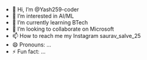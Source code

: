 - 👋 Hi, I’m @Yash259-coder
- 👀 I’m interested in AI/ML 
- 🌱 I’m currently learning BTech 
- 💞️ I’m looking to collaborate on Microsoft 
- 📫 How to reach me my Instagram saurav_salve_25
- 😄 Pronouns: ...
- ⚡ Fun fact: ...

<!---
Yash259-coder/Yash259-coder is a ✨ special ✨ repository because its `README.md` (this file) appears on your GitHub profile.
You can click the Preview link to take a look at your changes.
--->
